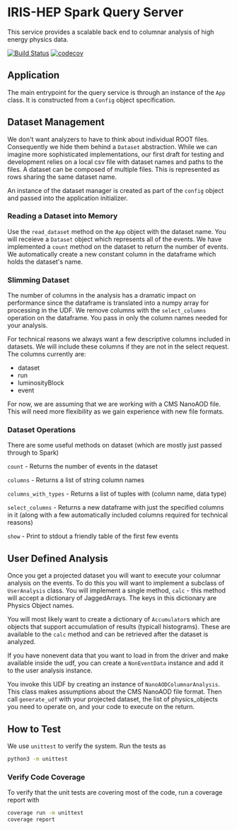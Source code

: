 # IRIS-HEP Spark Query Server
This service provides a scalable back end to columnar analysis of high energy
physics data.

[![Build Status](https://travis-ci.org/BenGalewsky/spark-hep-query.svg?branch=master)](https://travis-ci.org/BenGalewsky/spark-hep-query)
[![codecov](https://codecov.io/gh/BenGalewsky/spark-hep-query/branch/master/graph/badge.svg)](https://codecov.io/gh/BenGalewsky/spark-hep-query)

## Application
The main entrypoint for the query service is through an instance of the `App` 
class.  It is constructed from a `Config` object specification.

## Dataset Management
We don't want analyzers to have to think about individual ROOT files. 
Consequently we hide them behind a `Dataset` abstraction. While we can imagine 
more sophisticated implementations, our first draft for testing and development 
relies on a local csv file with dataset names and paths to the files. A 
dataset can be composed of multiple files. This is represented as rows sharing 
the same dataset name.

An instance of the dataset manager is created as part of the `config` object 
and passed into the application initializer.

### Reading a Dataset into Memory
Use the `read_dataset` method on the `App` object with the dataset name. You 
will receieve a `Dataset` object which represents all of the events. We have
implemented a `count` method on the dataset to return the number of events. 
We automatically create a new constant column in the dataframe which holds the 
dataset's name.

### Slimming Dataset
The number of columns in the analysis has a dramatic impact on performance since
the dataframe is translated into a numpy array for processing in the 
UDF. We remove columns with the `select_columns` operation on the dataframe. You 
pass in only the column names needed for your analysis.

For technical reasons we always want a few descriptive columns included in
datasets. We will include these columns if they are not in the select 
request. The columns currently are:
* dataset
* run
* luminosityBlock
* event

For now, we are assuming that we are working with a CMS NanoAOD file. This 
will need more flexibility as we gain experience with new file formats.

### Dataset Operations
There are some useful methods on dataset (which are mostly just passed
through to Spark)

`count` - Returns the number of events in the dataset

`columns` - Returns a list of string column names

`columns_with_types` - Returns a list of tuples with (column name, data type)
 
`select_columns` - Returns a new dataframe with just the specified columns in it
(along with a few automatically included columns required for technical reasons)

`show` - Print to stdout a friendly table of the first few events

## User Defined Analysis
Once you get a projected dataset you will want to execute your columnar analysis
on the events. To do this you will want to implement a subclass of 
`UserAnalysis` class. You will implement a single method, `calc` - this
method will accept a dictionary of JaggedArrays. The keys in this dictionary
are Physics Object names.

You will most likely want to create a dictionary of `Accumulator`s which 
are objects that support accumulation of results (typicall histograms). These
are available to the `calc` method and can be retrieved after the dataset 
is analyzed.

If you have nonevent data that you want to load in from the driver and make
available inside the udf, you can create a `NonEventData` instance and add 
it to the user analysis instance.

You invoke this UDF by creating an instance of `NanoAODColumnarAnalysis`. This
class makes assumptions about the CMS NanoAOD file format. Then call
`generate_udf` with your projected dataset, the list of physics_objects you
need to operate on, and your code to execute on the return.


## How to Test
We use `unittest` to verify the system. Run the tests as 
```bash
python3 -m unittest
```


### Verify Code Coverage
To verify that the unit tests are covering most of the code, run a coverage
report with 
```bash
coverage run -m unittest
coverage report
```
